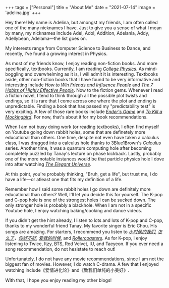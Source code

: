+++
tags = ["Personal"]
title = "About Me"
date = "2021-07-14"
image = 'adelina.jpg'
+++

Hey there! My name is Adelina, but amongst my friends, I am often called one of the many nicknames I have. Just to give you a sense of what I mean by many, my nicknames include Adel, Adol, Addition, Adelania, Addy, Adellybean, Adelama—the list goes on.

My interests range from Computer Science to Business to Dance, and recently, I've found a growing interest in Physics.

As most of my friends know, I enjoy reading non-fiction books. And more specifically, textbooks. Currently, I am reading *[College Physics](https://www.amazon.com/College-Physics-Raymond-Serway/dp/1285737024/ref=sr_1_4?crid=1NXR9N47Z3T7B&dchild=1&keywords=college+physics+serway&qid=1626299579&sprefix=college+physics+s%2Caps%2C240&sr=8-4)*. As mind-boggling and overwhelming as it is, I will admit it is interesting. Textbooks aside, other non-fiction books that I have found to be very informative and interesting include *[How to Win Friends and Influence People](https://www.amazon.com/How-win-Friends-Influence-People/dp/8189297813/ref=sr_1_4?crid=11E1R6U3NCKX7&dchild=1&keywords=how+to+win+friends+and+influence+people+dale+carnegie&qid=1626298864&sprefix=how+to+win+friends%2Caps%2C262&sr=8-4)* and *[The 7 Habits of Highly Effective People](https://www.amazon.com/Habits-Highly-Effective-People-Powerful/dp/1982137274/ref=sr_1_3?crid=481ZIA9F1WT8&dchild=1&keywords=the+7+habits+of+highly+effective+people&qid=1626298905&sprefix=the+7+hab%2Caps%2C249&sr=8-3)*. Now to the fiction gems. Whenever I read a fiction novel, I tend to think through all the possible plot twists and endings, so it is rare that I come across one where the plot and ending is unpredictable. Finding a book that has passed my "predictability test" is very exciting. A few of those rare books include *[Ender's Game](https://www.amazon.com/Enders-Game-Ender-Quintet-1/dp/1250773024/ref=tmm_pap_swatch_0?_encoding=UTF8&qid=1626299287&sr=8-1)* and *[To Kill a Mockingbird](https://www.amazon.com/Kill-Mockingbird-Harper-Lee/dp/0060935464/ref=sr_1_1?crid=15ALP55GZ86LY&dchild=1&keywords=to+kill+a+mockingbird+book&qid=1626299326&sprefix=to+kill+a+mocking%2Caps%2C254&sr=8-1)*. For now, that's about it for my book recommendations.

When I am not busy doing work (or reading textbooks), I often find myself on Youtube going down rabbit holes, some that are definetely more educational than others. One time, despite not even have taken a calculus class, I was dragged into a calculus hole thanks to 3Blue1Brown's *[Calculus](https://www.youtube.com/playlist?list=PL0-GT3co4r2wlh6UHTUeQsrf3mlS2lk6x)* series. Another time, it was a quantum computing hole after becoming completely puzzled by Tanay's lecture on phase kickback. Lastly, probably one of the more notable instances would be that particle physics hole I dove into after watching *[The Elegant Universe](https://www.pbs.org/wgbh/nova/series/the-elegant-universe/)*.

At this point, you're probably thinking, "Bruh, get a life", but trust me, I do have a life—or atleast one that fits my definition of a life.

Remember how I said some rabbit holes I go down are definitely more educational than others? Well, I'll let you decide this for yourself. The K-pop and C-pop hole is one of the strongest holes I can be sucked down. The only stronger hole is probably a blackhole. When I am not in a specific Youtube hole, I enjoy watching baking/cooking and dance videos.

If you didn't get the hint already, I listen to lots and lots of K-pop and C-pop, thanks to my wonderful friend Tanay. My favorite singer is Eric Chou. His songs are amazing. For starters, I recommend you listen to *[小时候的我们](https://www.youtube.com/watch?v=lxsOcRm3dsU)*, *[怎么了](https://www.youtube.com/watch?v=Y2ge3KrdeWs)*，*[你好不好](https://www.youtube.com/watch?v=wSBXfzgqHtE)*, *[爱我的时候](https://www.youtube.com/watch?v=bG563p_moiE)*, and *[Rollercoasters](https://www.youtube.com/watch?v=l9GRmPeMr5c)*. As for K-pop, I enjoy listening to Twice, Itzy, BTS, Red Velvet, IU, and Taeyeon. If you ever need a song recommendation, do not hesistate to reach out!

Unfortunately, I do not have any movie recommendations, since I am not the biggest fan of movies. However, I do watch C-drama. A few that I enjoyed watching include《爱情进化论》and《致我们单纯的小美好》.

With that, I hope you enjoy reading my other blogs!
